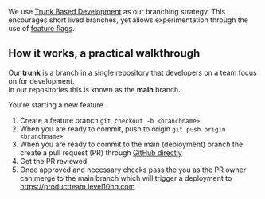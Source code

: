 We use [Trunk Based Development](https://trunkbaseddevelopment.com/) as our branching strategy.  This encourages short lived branches, yet allows experimentation through the use of [feature flags](https://launchdarkly.com/).   


## How it works, a practical walkthrough 

Our **trunk** is a branch in a single repository that developers on a team focus on for development.  
In our repositories this is known as the **main** branch.

You're starting a new feature.

1. Create a feature branch  ```git checkout -b <branchname> ```
2. When you are ready to commit, push to origin ```git push origin <branchname>```
3. When you are ready to commit to the main (deployment) branch the create a pull request (PR) through [GitHub directly](https://github.com/level10hq/tools)
4. Get the PR reviewed 
5. Once approved and necessary checks pass the you as the PR owner can merge to the main branch which will trigger a deployment to https://productteam.level10hq.com 






